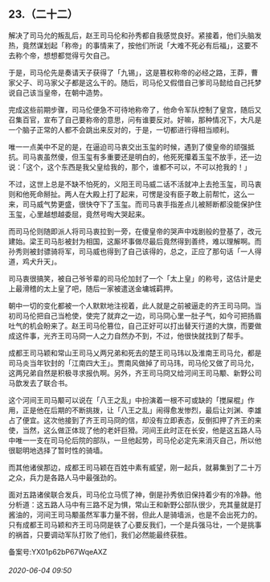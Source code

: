 ## 23.（二十二）
解决了司马允的叛乱后，赵王司马伦和孙秀都自我感觉良好。紧接着，他们头脑发热，竟然谋划起「称帝」的事情来了，按他们所说「大难不死必有后福」，这要不去称个帝，想想都觉得亏欠自己。



于是，司马伦先是奏请天子获得了「九锡」，这是篡权称帝的必经之路，王莽，曹家父子、司马家父子都是这么干的。随后，司马伦又假借自己爹司马懿给自己托梦说自己该当皇帝，在朝中造势。



完成这些前期步骤，司马伦便急不可待地称帝了，他命令军队控制了皇宫，随后又召集百官，宣布了自己要称帝的意思，问有谁要反对。好嘛，那种情况下，大凡是一个脑子正常的人都不会跳出来反对的，于是，一切都进行得相当顺利。



唯一一点美中不足的是，在逼迫司马衷交出玉玺的时候，遇到了傻皇帝的顽强抵抗。司马衷虽然傻，但玉玺有多重要还是明白的，他死死攥着玉玺不放手，还一边说：「这个，这个东西是我父皇给我的，那个，谁都不可以，不可以抢我的！」



不过，这世上总是不缺不怕死的，义阳王司马威二话不活就冲上去抢玉玺，司马衷则和他死命掰扯。两人在大殿上打了起来，可愣是没有臣子敢上前帮忙，这么一来，司马威气势更盛，很快夺下了玉玺。而司马衷手指差点儿被掰断都没能保护住玉玺，心里越想越委屈，竟然号啕大哭起来。



而司马伦则随即派人将司马衷拉到一旁，在傻皇帝的哭声中戏剧般的登基了，改元建始。梁王司马肜被封为相国，这厮坏事做尽最后竟然得到善终，难以理解啊。而孙秀则被封骠骑将军，司马威也得到了自己该得的，总之，正应了那句话「一人得道，鸡犬升天」。



司马衷很搞笑，被自己爷爷辈的司马伦加封了一个「太上皇」的称号，这估计是史上最滑稽的太上皇了吧，随后一家被遣送金墉城羁押。



朝中一切的变化都被一个人默默地注视着，此人就是之前被逼走的齐王司马冏。当初司马伦把自己当枪使，使完了就弃之一边，司马冏心里一肚子气，如今可把扬眉吐气的机会盼来了。赵王司马伦篡位，自己正好可以打出替天行道的大旗，而要做成这件事，光齐王司马冏一人之力自然办不到，不过，他很快就找到了帮手。



成都王司马颖和常山王司马乂两兄弟和死去的楚王司马玮以及淮南王司马允，都是司马炎当年钦封的「江南四大王」。贾南风做掉了司马玮，司马伦又做了司马允，这两兄弟自然是积极寻求报仇啊。另外，齐王司马冏又给河间王司马颙、新野公司马歆发去了联合书。



这个河间王司马颙可以说在「八王之乱」中扮演着一根不可或缺的「搅屎棍」作用，正是他在后期的不断挑拨，让「八王之乱」闹得愈发惨烈，最后让刘渊、李雄占了便宜。这次他接到了齐王司马冏的信，却没有立即表态，反倒扣押了齐王的来使，当然，这么做正体现了他的老奸巨猾。河间王此时正在长安，他是这五路人马中唯一一支在司马伦后院的部队，一旦他起势，司马伦必定先来消灭自己，所以他很聪明地选择了暂时性的骑墙。



而其他诸侯那边，成都王司马颖在百姓中素有威望，刚一起兵，就募集到了二十万之众，兵力是各路人马中最强劲的。



面对五路诸侯联合发兵，司马伦立马慌了神，倒是孙秀依旧保持着少有的冷静。他分析道：这五路人马中有三路不足为惧，常山王和新野公部队很少，充其量就是打酱油的，河间王司马颙虽然军事力量不弱，但此人是骑墙派，也是不会出死力的。只有成都王司马颖和齐王司马冏是铁了心要反我们，一个是兵强马壮，一个是挑事的祸首，只要调动军队打败了他们，我们必然能最终获胜。



备案号:YX01p62bP67WqeAXZ


###### 2020-06-04 09:50
